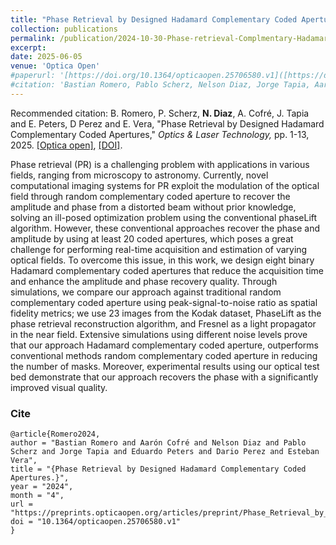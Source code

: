 ```yaml
---
title: "Phase Retrieval by Designed Hadamard Complementary Coded Apertures"
collection: publications
permalink: /publication/2024-10-30-Phase-retrieval-Complmentary-Hadamard-Coded-Aperture
excerpt: 
date: 2025-06-05
venue: 'Optica Open'
#paperurl: '[https://doi.org/10.1364/opticaopen.25706580.v1]([https://doi.org/10.1364/opticaopen.25706580.v1](https://authors.elsevier.com/tracking/article/details.do?surname=Perez&aid=113311&jid=JOLT&from=authorhome))'
#citation: 'Bastian Romero, Pablo Scherz, Nelson Diaz, Jorge Tapia, Aarón Cofré, Eduardo Peters, Dario Perez and Esteban Vera, &quot;Phase Retrieval by Designed Hadamard Complementary Coded Apertures.&quot; <i>, Optics & Laser Technology,</i>., pp. 499-513, 2025.'
---
```


Recommended citation: B. Romero, P. Scherz, **N. Diaz**, A. Cofré, J. Tapia and E. Peters, D Perez and E. Vera, "Phase Retrieval by Designed Hadamard Complementary Coded Apertures," <i> Optics & Laser Technology,</i> pp. 1-13, 2025. [[Optica open]](https://doi.org/10.1364/opticaopen.25706580.v1), [[DOI]](https://authors.elsevier.com/tracking/article/details.do?surname=Perez&aid=113311&jid=JOLT&from=authorhome).

Phase retrieval (PR) is a challenging problem with applications in various fields, ranging from microscopy to astronomy. Currently, novel computational imaging systems for PR exploit the modulation of the optical field through random complementary coded aperture to recover the amplitude and phase from a distorted beam without prior knowledge, solving an ill-posed optimization problem using the conventional phaseLift algorithm. However, these conventional approaches recover the phase and amplitude by using at least 20 coded apertures, which poses a great challenge for performing real-time acquisition and estimation of varying optical fields. To overcome this issue, in this work, we design eight binary Hadamard complementary coded apertures that reduce the acquisition time and enhance the amplitude and phase recovery quality. Through simulations, we compare our approach against traditional random complementary coded aperture using peak-signal-to-noise ratio as spatial fidelity metrics; we use 23 images from the Kodak dataset, PhaseLift as the phase retrieval reconstruction algorithm, and Fresnel as a light propagator in the near field. Extensive simulations using different noise levels prove that our approach Hadamard complementary coded aperture, outperforms conventional methods random complementary coded aperture in reducing the number of masks. Moreover, experimental results using our optical test bed demonstrate that our approach recovers the phase with a significantly improved visual quality.

### Cite

```
@article{Romero2024,
author = "Bastian Romero and Aarón Cofré and Nelson Diaz and Pablo Scherz and Jorge Tapia and Eduardo Peters and Dario Perez and Esteban Vera",
title = "{Phase Retrieval by Designed Hadamard Complementary Coded Apertures.}",
year = "2024",
month = "4",
url = "https://preprints.opticaopen.org/articles/preprint/Phase_Retrieval_by_Designed_Hadamard_Complementary_Coded_Apertures_/25706580",
doi = "10.1364/opticaopen.25706580.v1"
}
```
